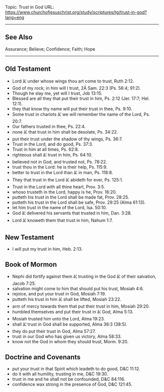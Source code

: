 Topic: Trust in God
URL: https://www.churchofjesuschrist.org/study/scriptures/tg/trust-in-god?lang=eng

---

## See Also

Assurance; Believe; Confidence; Faith; Hope

---

## Old Testament

- Lord â¦ under whose wings thou art come to trust, Ruth 2:12.
- God of my rock; in him will I trust, 2Â Sam. 22:3 (Ps. 56:4; 91:2).
- Though he slay me, yet will I trust, Job 13:15.
- Blessed are all they that put their trust in him, Ps. 2:12 (Jer. 17:7; Hel. 12:1).
- they that know thy name will put their trust in thee, Ps. 9:10.
- Some trust in chariots â¦ we will remember the name of the Lord, Ps. 20:7.
- Our fathers trusted in thee, Ps. 22:4.
- none â¦ that trust in him shall be desolate, Ps. 34:22.
- put their trust under the shadow of thy wings, Ps. 36:7.
- Trust in the Lord, and do good, Ps. 37:3.
- Trust in him at all times, Ps. 62:8.
- righteous shall â¦ trust in him, Ps. 64:10.
- believed not in God, and trusted not, Ps. 78:22.
- trust thou in the Lord: he is their help, Ps. 115:9.
- better to trust in the Lord than â¦ in man, Ps. 118:8.
- They that trust in the Lord â¦ abideth for ever, Ps. 125:1.
- Trust in the Lord with all thine heart, Prov. 3:5.
- whoso trusteth in the Lord, happy is he, Prov. 16:20.
- putteth his trust in the Lord shall be made fat, Prov. 28:25.
- putteth his trust in the Lord shall be safe, Prov. 29:25 (Alma 61:13).
- let him trust in the name of the Lord, Isa. 50:10.
- God â¦ delivered his servants that trusted in him, Dan. 3:28.
- Lord â¦ knoweth them that trust in him, Nahum 1:7.

## New Testament

- I will put my trust in him, Heb. 2:13.

## Book of Mormon

- Nephi did fortify against them â¦ trusting in the God â¦ of their salvation, Jacob 7:25.
- salvation might come to him that should put his trust, Mosiah 4:6.
- rejoice, and put your trust in God, Mosiah 7:19.
- putteth his trust in him â¦ shall be lifted, Mosiah 23:22.
- arm of mercy towards them that put their trust in him, Mosiah 29:20.
- humbled themselves and put their trust in â¦ God, Alma 5:13.
- Mosiah trusted him unto the Lord, Alma 19:23.
- shall â¦ trust in God shall be supported, Alma 36:3 (38:5).
- they do put their trust in God, Alma 57:27.
- trust in our God who has given us victory, Alma 58:33.
- know not the God in whom they should trust, Morm. 9:20.

## Doctrine and Covenants

- put your trust in that Spirit which leadeth to do good, D&C 11:12.
- do it with all humility, trusting in me, D&C 19:30.
- trust in me and he shall not be confounded, D&C 84:116.
- confidence wax strong in the presence of God, D&C 121:45.

